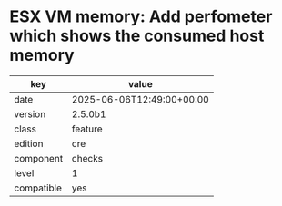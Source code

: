 [//]: # (werk v2)
# ESX VM memory: Add perfometer which shows the consumed host memory

key        | value
---------- | ---
date       | 2025-06-06T12:49:00+00:00
version    | 2.5.0b1
class      | feature
edition    | cre
component  | checks
level      | 1
compatible | yes


